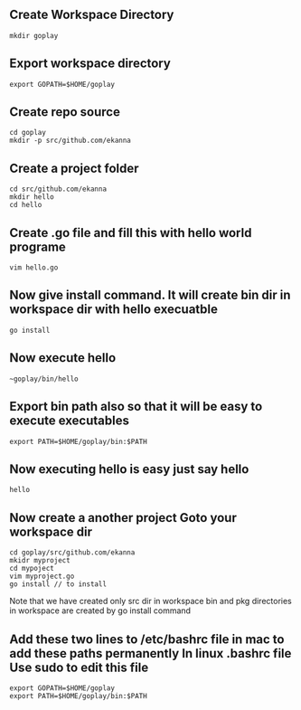 Create Workspace Directory
-------------------------------
	mkdir goplay

Export workspace directory
-------------------------------
	export GOPATH=$HOME/goplay

Create repo source
-------------------------------
	cd goplay
	mkdir -p src/github.com/ekanna

Create a project folder
-------------------------------
	cd src/github.com/ekanna
	mkdir hello
	cd hello

Create .go file and fill this with hello world programe
-------------------------------
	vim hello.go

Now give install command. It will create bin dir in workspace dir with hello execuatble 
-------------------------------
	go install

Now execute hello
-------------------------------
	~goplay/bin/hello

Export bin path also so that it will be easy to execute executables
-------------------------------
	export PATH=$HOME/goplay/bin:$PATH

Now executing hello is easy just say hello
-------------------------------
	hello

Now create a another project Goto your workspace dir
-------------------------------
	cd goplay/src/github.com/ekanna
	mkidr myproject
	cd mypoject
	vim myproject.go
	go install // to install

Note that we have created only src dir in workspace
bin and pkg directories in workspace are created by go install command

Add these two lines to /etc/bashrc file in mac to add these paths permanently
In linux .bashrc file
Use sudo to edit this file
------------------------------------------------
	export GOPATH=$HOME/goplay
	export PATH=$HOME/goplay/bin:$PATH
